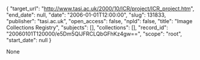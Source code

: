 {
  "target_url": "http://www.tasi.ac.uk/2000/10/ICR/project/ICR_project.htm", 
  "end_date": null, 
  "date": "2006-01-01T12:00:00", 
  "slug": 131833, 
  "publisher": "tasi.ac.uk", 
  "open_access": false, 
  "npld": false, 
  "title": "Image Collections Registry", 
  "subjects": [], 
  "collections": [], 
  "record_id": "20060101T120000/e5Dm5QlJFRCLQbGFhKz4gw==", 
  "scope": "root", 
  "start_date": null
}

None